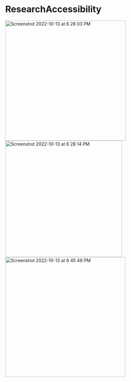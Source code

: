 # ResearchAccessibility

<img width="382" alt="Screenshot 2022-10-13 at 6 28 03 PM" src="https://user-images.githubusercontent.com/31704596/195606753-14302532-6b4c-4e39-9a10-94a513f76bf3.png">
<img width="370" alt="Screenshot 2022-10-13 at 6 28 14 PM" src="https://user-images.githubusercontent.com/31704596/195606767-676fe846-b92d-418e-918c-cd174258ac08.png">
<img width="381" alt="Screenshot 2022-10-13 at 6 45 48 PM" src="https://user-images.githubusercontent.com/31704596/195606783-73630660-7230-4400-b467-7ffc97e9d82a.png">
